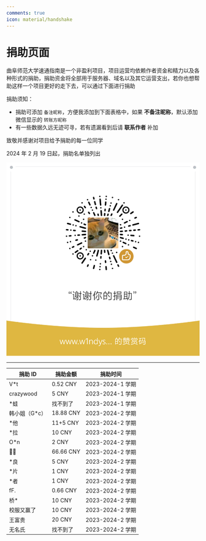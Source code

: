 ```yaml
---
comments: true
icon: material/handshake
---
```


# 捐助页面

曲阜师范大学速通指南是一个非盈利项目，项目运营均依赖作者资金和精力以及各种形式的捐助，捐助资金将全部用于服务器、域名以及其它运营支出，若你也想帮助这样一个项目更好的走下去，可以通过下面进行捐助

捐助须知：

- 捐助可添加 `备注昵称`，方便我添加到下面表格中，如果 **不备注昵称**，默认添加微信显示的 `转账方昵称`
- 有一些数据久远无迹可寻，若有遗漏看到后请 **联系作者** 补加

致敬并感谢对项目给予捐助的每一位同学

2024 年 2 月 19 日起，捐助名单独列出

<img src="qr.png" alt="捐助" />

---

| 捐助 ID        | 捐助金额  | 捐助时间         |
| -------------- | --------- | ---------------- |
| V\*t           | 0.52 CNY  | 2023-2024-1 学期 |
| crazywood      | 5 CNY     | 2023-2024-1 学期 |
| \*蛙           | 找不到了  | 2023-2024-1 学期 |
| 韩小姐（G\*c） | 18.88 CNY | 2023-2024-2 学期 |
| \*他           | 11+5 CNY  | 2023-2024-2 学期 |
| \*拉           | 10 CNY    | 2023-2024-2 学期 |
| O\*n           | 2 CNY     | 2023-2024-2 学期 |
| 🍳🍅           | 66.66 CNY | 2023-2024-2 学期 |
| \*良           | 5 CNY     | 2023-2024-2 学期 |
| \*片           | 1 CNY     | 2023-2024-2 学期 |
| \*者           | 1 CNY     | 2023-2024-2 学期 |
| fF.            | 0.66 CNY  | 2023-2024-2 学期 |
| 桥\*           | 10 CNY    | 2023-2024-2 学期 |
| 校服又赢了     | 10 CNY    | 2023-2024-2 学期 |
| 王富贵         | 20 CNY    | 2023-2024-2 学期 |
| 无名氏         | 找不到了  | 2023-2024-2 学期 |
